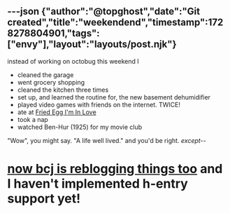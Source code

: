 ---json
{"author":"@topghost","date":"Git created","title":"weekendend","timestamp":1728278804901,"tags":["envy"],"layout":"layouts/post.njk"}
---
instead of working on octobug this weekend I

* cleaned the garage
* went grocery shopping
* cleaned the kitchen three times
* set up, and learned the routine for, the new basement dehumidifier
* played video games with friends on the internet. TWICE!
* ate at [Fried Egg I&#x27;m In Love](https://www.friedegglove.com/)
* took a nap
* watched Ben-Hur (1925) for my movie club

&#x22;Wow&#x22;, you might say. &#x22;A life well lived.&#x22; and you&#x27;d be right. _except--_

# [now bcj is reblogging things too](https://postnow.site/f97ccbddb0764d4c875e99d59214a56b.html) and I haven&#x27;t implemented h-entry support yet!
